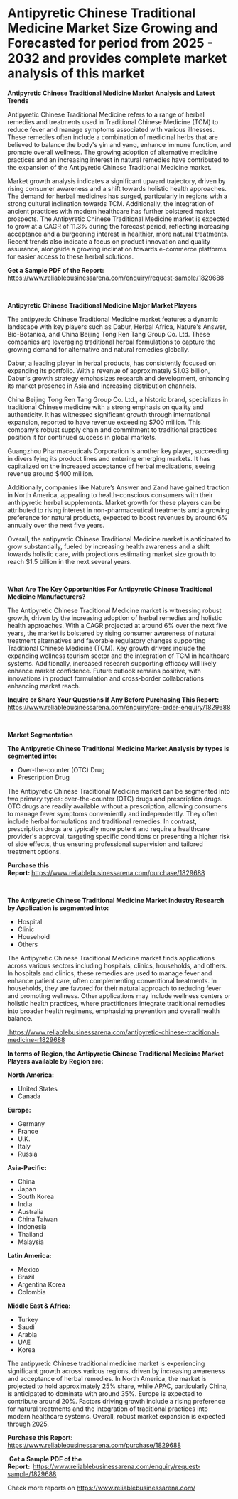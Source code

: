 <p><h1>Antipyretic Chinese Traditional Medicine Market Size Growing and Forecasted for period from 2025 - 2032 and provides complete market analysis of this market</h1></p><p><strong>Antipyretic Chinese Traditional Medicine Market Analysis and Latest Trends</strong></p>
<p><p>Antipyretic Chinese Traditional Medicine refers to a range of herbal remedies and treatments used in Traditional Chinese Medicine (TCM) to reduce fever and manage symptoms associated with various illnesses. These remedies often include a combination of medicinal herbs that are believed to balance the body's yin and yang, enhance immune function, and promote overall wellness. The growing adoption of alternative medicine practices and an increasing interest in natural remedies have contributed to the expansion of the Antipyretic Chinese Traditional Medicine market.</p><p>Market growth analysis indicates a significant upward trajectory, driven by rising consumer awareness and a shift towards holistic health approaches. The demand for herbal medicines has surged, particularly in regions with a strong cultural inclination towards TCM. Additionally, the integration of ancient practices with modern healthcare has further bolstered market prospects. The Antipyretic Chinese Traditional Medicine market is expected to grow at a CAGR of 11.3% during the forecast period, reflecting increasing acceptance and a burgeoning interest in healthier, more natural treatments. Recent trends also indicate a focus on product innovation and quality assurance, alongside a growing inclination towards e-commerce platforms for easier access to these herbal solutions.</p></p>
<p><strong>Get a Sample PDF of the Report:&nbsp;</strong> <a href="https://www.reliablebusinessarena.com/enquiry/request-sample/1829688?utm_campaign=1892&utm_medium=2&utm_source=Github&utm_content=ia&utm_term=03032025&utm_id=antipyretic-chinese-traditional-medicine">https://www.reliablebusinessarena.com/enquiry/request-sample/1829688</a></p>
<p>&nbsp;</p>
<p><strong>Antipyretic Chinese Traditional Medicine Major Market Players</strong></p>
<p><p>The antipyretic Chinese Traditional Medicine market features a dynamic landscape with key players such as Dabur, Herbal Africa, Nature's Answer, Bio-Botanica, and China Beijing Tong Ren Tang Group Co. Ltd. These companies are leveraging traditional herbal formulations to capture the growing demand for alternative and natural remedies globally.</p><p>Dabur, a leading player in herbal products, has consistently focused on expanding its portfolio. With a revenue of approximately $1.03 billion, Dabur's growth strategy emphasizes research and development, enhancing its market presence in Asia and increasing distribution channels.</p><p>China Beijing Tong Ren Tang Group Co. Ltd., a historic brand, specializes in traditional Chinese medicine with a strong emphasis on quality and authenticity. It has witnessed significant growth through international expansion, reported to have revenue exceeding $700 million. This company’s robust supply chain and commitment to traditional practices position it for continued success in global markets.</p><p>Guangzhou Pharmaceuticals Corporation is another key player, succeeding in diversifying its product lines and entering emerging markets. It has capitalized on the increased acceptance of herbal medications, seeing revenue around $400 million.</p><p>Additionally, companies like Nature’s Answer and Zand have gained traction in North America, appealing to health-conscious consumers with their anthipyretic herbal supplements. Market growth for these players can be attributed to rising interest in non-pharmaceutical treatments and a growing preference for natural products, expected to boost revenues by around 6% annually over the next five years.</p><p>Overall, the antipyretic Chinese Traditional Medicine market is anticipated to grow substantially, fueled by increasing health awareness and a shift towards holistic care, with projections estimating market size growth to reach $1.5 billion in the next several years.</p></p>
<p>&nbsp;</p>
<p><strong>What Are The Key Opportunities For Antipyretic Chinese Traditional Medicine Manufacturers?</strong></p>
<p><p>The Antipyretic Chinese Traditional Medicine market is witnessing robust growth, driven by the increasing adoption of herbal remedies and holistic health approaches. With a CAGR projected at around 6% over the next five years, the market is bolstered by rising consumer awareness of natural treatment alternatives and favorable regulatory changes supporting Traditional Chinese Medicine (TCM). Key growth drivers include the expanding wellness tourism sector and the integration of TCM in healthcare systems. Additionally, increased research supporting efficacy will likely enhance market confidence. Future outlook remains positive, with innovations in product formulation and cross-border collaborations enhancing market reach.</p></p>
<p><strong>Inquire or Share Your Questions If Any Before Purchasing This Report:</strong> <a href="https://www.reliablebusinessarena.com/enquiry/pre-order-enquiry/1829688?utm_campaign=1892&utm_medium=2&utm_source=Github&utm_content=ia&utm_term=03032025&utm_id=antipyretic-chinese-traditional-medicine">https://www.reliablebusinessarena.com/enquiry/pre-order-enquiry/1829688</a></p>
<p>&nbsp;</p>
<p><strong>Market Segmentation</strong></p>
<p><strong>The Antipyretic Chinese Traditional Medicine Market Analysis by types is segmented into:</strong></p>
<p><ul><li>Over-the-counter (OTC) Drug</li><li>Prescription Drug</li></ul></p>
<p><p>The Antipyretic Chinese Traditional Medicine market can be segmented into two primary types: over-the-counter (OTC) drugs and prescription drugs. OTC drugs are readily available without a prescription, allowing consumers to manage fever symptoms conveniently and independently. They often include herbal formulations and traditional remedies. In contrast, prescription drugs are typically more potent and require a healthcare provider's approval, targeting specific conditions or presenting a higher risk of side effects, thus ensuring professional supervision and tailored treatment options.</p></p>
<p><strong>Purchase this Report:&nbsp;</strong><a href="https://www.reliablebusinessarena.com/purchase/1829688?utm_campaign=1892&utm_medium=2&utm_source=Github&utm_content=ia&utm_term=03032025&utm_id=antipyretic-chinese-traditional-medicine">https://www.reliablebusinessarena.com/purchase/1829688</a></p>
<p>&nbsp;</p>
<p><strong>The Antipyretic Chinese Traditional Medicine Market Industry Research by Application is segmented into:</strong></p>
<p><ul><li>Hospital</li><li>Clinic</li><li>Household</li><li>Others</li></ul></p>
<p><p>The Antipyretic Chinese Traditional Medicine market finds applications across various sectors including hospitals, clinics, households, and others. In hospitals and clinics, these remedies are used to manage fever and enhance patient care, often complementing conventional treatments. In households, they are favored for their natural approach to reducing fever and promoting wellness. Other applications may include wellness centers or holistic health practices, where practitioners integrate traditional remedies into broader health regimens, emphasizing prevention and overall health balance.</p></p>
<p><a href="https://www.reliablebusinessarena.com/antipyretic-chinese-traditional-medicine-r1829688?utm_campaign=1892&utm_medium=2&utm_source=Github&utm_content=ia&utm_term=03032025&utm_id=antipyretic-chinese-traditional-medicine">&nbsp;https://www.reliablebusinessarena.com/antipyretic-chinese-traditional-medicine-r1829688</a></p>
<p><strong>In terms of Region, the Antipyretic Chinese Traditional Medicine Market Players available by Region are:</strong></p>
<p>
    <p> <strong> North America: </strong>
        <ul>
            <li>United States</li>
            <li>Canada</li>
        </ul>
        </p> 
    <p> <strong> Europe: </strong>
        <ul>
            <li>Germany</li>
            <li>France</li>
            <li>U.K.</li>
            <li>Italy</li>
            <li>Russia</li>
        </ul>
        </p> 
    <p> <strong> Asia-Pacific: </strong>
        <ul>
            <li>China</li>
            <li>Japan</li>
            <li>South Korea</li>
            <li>India</li>
            <li>Australia</li>
            <li>China Taiwan</li>
            <li>Indonesia</li>
            <li>Thailand</li>
            <li>Malaysia</li>
        </ul>
        </p> 
    <p> <strong> Latin America: </strong>
        <ul>
            <li>Mexico</li>
            <li>Brazil</li>
            <li>Argentina Korea</li>
            <li>Colombia</li>
        </ul>
        </p> 
    <p> <strong> Middle East & Africa: </strong>
        <ul>
            <li>Turkey</li>
            <li>Saudi</li>
            <li>Arabia</li>
            <li>UAE</li>
            <li>Korea</li>
        </ul>
    </p>
    </p>
<p><p>The antipyretic Chinese traditional medicine market is experiencing significant growth across various regions, driven by increasing awareness and acceptance of herbal remedies. In North America, the market is projected to hold approximately 25% share, while APAC, particularly China, is anticipated to dominate with around 35%. Europe is expected to contribute around 20%. Factors driving growth include a rising preference for natural treatments and the integration of traditional practices into modern healthcare systems. Overall, robust market expansion is expected through 2025.</p></p>
<p><strong>Purchase this Report: </strong><a href="https://www.reliablebusinessarena.com/purchase/1829688?utm_campaign=1892&utm_medium=2&utm_source=Github&utm_content=ia&utm_term=03032025&utm_id=antipyretic-chinese-traditional-medicine">https://www.reliablebusinessarena.com/purchase/1829688</a></p>
<p>&nbsp;<strong>Get a Sample PDF of the Report:&nbsp;&nbsp;</strong><a href="https://www.reliablebusinessarena.com/enquiry/request-sample/1829688?utm_campaign=1892&utm_medium=2&utm_source=Github&utm_content=ia&utm_term=03032025&utm_id=antipyretic-chinese-traditional-medicine">https://www.reliablebusinessarena.com/enquiry/request-sample/1829688</a></p>
<p><strong></strong></p>
<p>Check more reports on <a href="https://www.reliablebusinessarena.com/?utm_campaign=1892&utm_medium=2&utm_source=Github&utm_content=ia&utm_term=03032025&utm_id=antipyretic-chinese-traditional-medicine">https://www.reliablebusinessarena.com/</a></p>